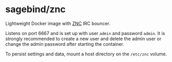# sagebind/znc
Lightweight Docker image with [ZNC] IRC bouncer.

Listens on port 6667 and is set up with user `admin` and password `admin`. It is strongly recommended to create a new user and delete the admin user or change the admin password after starting the container.

To persist settings and data, mount a host directory on the `/etc/znc` volume.


[ZNC]: http://znc.in
